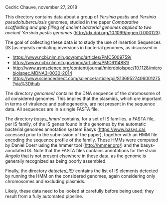 Cedric Chauve, november 27, 2018

This directory contains data about a group of *Yersinia pestis* and
*Yersinia pseudoituberculosis* genomes, studied in the paper
*Comparative scaffolding and gap filling of ancient bacterial genomes
applied to two ancient Yersinia pestis genomes*
(http://dx.doi.org/10.1099/mgen.0.000123). 

The goal of collecting these data is to study the use of Insertion
Sequences (IS )as repeats mediating inversions in bacterial genomes,
as discussed in
* https://www.ncbi.nlm.nih.gov/pmc/articles/PMC5009759/
* https://www.ncbi.nlm.nih.gov/pmc/articles/PMC6114881/
* http://www.asmscience.org/content/journal/microbiolspec/10.1128/microbiolspec.MDNA3-0030-2014
* https://www.sciencedirect.com/science/article/pii/S1369527406001275?via%3Dihub


The directory *genomes/* contains the DNA sequence of the chromosome of
all considered genomes. This implies that the plasmids, which qre
important in terms of virulence and pathogenecity, are not present in
the sequence data. All sequences are in a single FASTA file.

The directory *basys_hmm/* contains, for a set of IS families, a
FASTA file, per IS family, of the IS genes found in the genomes by the
automatic bacterial genomes annotation system Basys
(https://www.basys.ca/, accessed prior to the submission of the
paper), together with an HMM file encoding the sequence profile of the
family. These HMMs were computed by Daniel Doerr using the hmmer tool
(http://hmmer.org/) and the basys-annotated IS. Note that the FASTA
files contains annotations for the strain *Angola* that is not present
elsewhere in these data, as the genome is generally recognized as
being poorly assembled.

Finally, the directory *detected_IS/* contains the list of IS elements
detected by running the HMM on the considered genomes, again
considering only chromosomes and excluding plasmids.

Likely, these data need to be looked at carefully before being used;
they result from a fully automated pipeline.